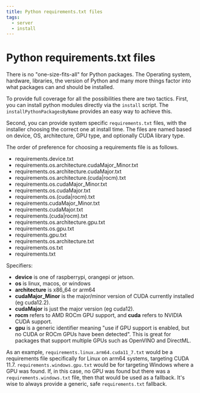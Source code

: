 ```yaml
---
title: Python requirements.txt files
tags:
  - server
  - install
---
```



# Python requirements.txt files

There is no "one-size-fits-all" for Python packages. The Operating system, 
hardware, libraries, the version of Python and many more things factor into what
packages can and should be installed.

To provide full coverage for all the possibilities there are two tactics. First,
you can install python modules directly via the `install` script. The `installPythonPackagesByName` provides an easy way to achieve this.

Second, you can provide system specific `requirements.txt` files, with the installer
choosing the correct one at install time. The files are named based on device,
OS, architecture, GPU type, and optionally CUDA library type.

The order of preference for choosing a requirements file is as follows.

 - requirements.device.txt
 - requirements.os.architecture.cudaMajor_Minor.txt
 - requirements.os.architecture.cudaMajor.txt
 - requirements.os.architecture.(cuda|rocm).txt
 - requirements.os.cudaMajor_Minor.txt
 - requirements.os.cudaMajor.txt
 - requirements.os.(cuda|rocm).txt
 - requirements.cudaMajor_Minor.txt
 - requirements.cudaMajor.txt
 - requirements.(cuda|rocm).txt
 - requirements.os.architecture.gpu.txt
 - requirements.os.gpu.txt
 - requirements.gpu.txt
 - requirements.os.architecture.txt
 - requirements.os.txt
 - requirements.txt


Specifiers:

 - **device** is one of raspberrypi, orangepi or jetson. 
 - **os** is linux, macos, or windows
 - **architecture** is x86_64 or arm64
 - **cudaMajor_Minor** is the major/minor version of CUDA currently installed (eg cuda12.2).
 - **cudaMajor** is just the major version (eg cuda12).
 - **rocm** refers to AMD ROCm GPU support, and **cuda** refers to NVIDIA CUDA support. 
 - **gpu** is a generic identifier meaning "use if GPU support is enabled, but no CUDA or ROCm GPUs have been detected". This is great for packages that support multiple GPUs such as OpenVINO and DirectML.

As an example, `requirements.linux.arm64.cuda11_7.txt` would be a requirements file specifically for Linux on arm64 systems, targeting CUDA 11.7. `requirements.windows.gpu.txt` would be for targeting Windows where a GPU was found. If, in this case, no GPU was found but there was a `requirements.windows.txt` file, then that would be used as a fallback. It's wise to always provide a generic, safe `requirements.txt` fallback.
